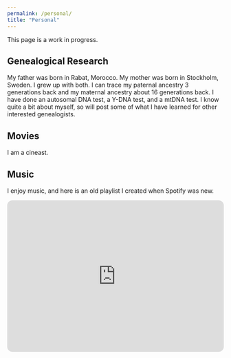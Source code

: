 ```yaml
---
permalink: /personal/
title: "Personal"
---
```


This page is a work in progress.

## Genealogical Research

My father was born in Rabat, Morocco. My mother was born in Stockholm, Sweden. I grew up with both. I can trace my paternal ancestry 3 generations back and my maternal ancestry about 16 generations back. I have done an autosomal DNA test, a Y-DNA test, and a mtDNA test. I know quite a bit about myself, so will post some of what I have learned for other interested genealogists.

## Movies

I am a cineast.

## Music

I enjoy music, and here is an old playlist I created when Spotify was new.

<iframe style="border-radius:12px" src="https://open.spotify.com/embed/playlist/7LKbkhHhGTH73LthRwmiV2?utm_source=generator" width="100%" height="352" frameBorder="0" allowfullscreen="" allow="autoplay; clipboard-write; encrypted-media; fullscreen; picture-in-picture" loading="lazy"></iframe>
